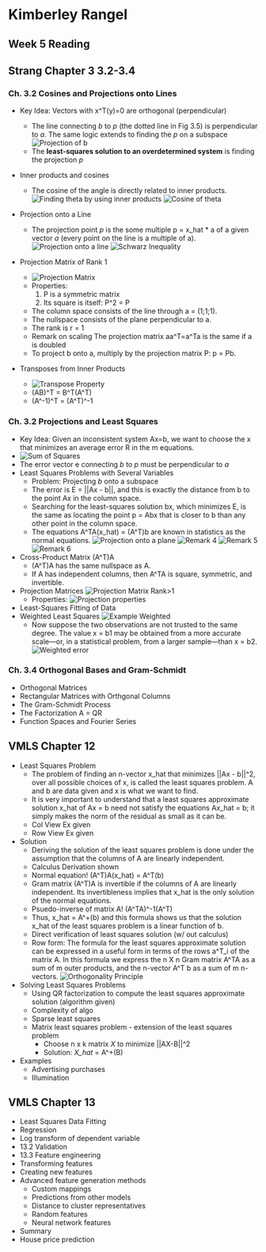 # Kimberley Rangel
## Week 5 Reading

## Strang Chapter 3 3.2-3.4
### Ch. 3.2 Cosines and Projections onto Lines
- Key Idea: Vectors with x^T(y)=0 are orthogonal (perpendicular)
  - The line connecting *b* to *p* (the dotted line in Fig 3.5) is perpendicular to *a*. The same logic extends to finding the *p* on a subspace
  ![Projection of b](/img/Week5_1.png)
  - The **least-squares solution to an overdetermined system** is finding the projection *p*
- Inner products and cosines
    - The cosine of the angle is directly related to inner products.
    ![Finding theta by using inner products](/img/Week5_2.png)
    ![Cosine of theta](/img/Week5_3.png)
    
- Projection onto a Line
    - The projection point *p* is the some multiple p = x_hat * a of a given vector *a* (every point on the line is a multiple of a).
    ![Projection onto a line](/img/Week5_4.png)
    ![Schwarz Inequality](/img/Week5_5.png)

- Projection Matrix of Rank 1
    - ![Projection Matrix](/img/Week5_5.png)
    - Properties:
        1. P is a symmetric matrix
        2. Its square is itself: P^2 = P
    - The column space consists of the line through a = (1;1;1).
    - The nullspace consists of the plane perpendicular to a.
    -  The rank is r = 1
    - Remark on scaling The projection matrix aa^T=a^Ta is the same if a is doubled
    - To project b onto a, multiply by the projection matrix P: p = Pb.
- Transposes from Inner Products
    - ![Transpose Property](/img/Week5_5.png)
    - (AB)^T = B^T(A^T)
    - (A^-1)^T = (A^T)^-1
### Ch. 3.2 Projections and Least Squares
- Key Idea: Given an inconsistent system Ax=b, we want to choose the x that minimizes an average error R in the 
m equations. 
- ![Sum of Squares](/img/Week5_6.png)
- The error vector e connecting *b* to *p* must be perpendicular to *a* 
- Least Squares Problems with Several Variables
    - Problem: Projecting *b* onto a subspace
    - The error is E = ||Ax - b||, and this is exactly the distance from b to the point Ax in the column space.
    - Searching for the least-squares solution bx, which minimizes E, is the same as locating the point p = Abx that is closer to b than any other point in the column space.
    - The equations A^TA(x_hat) = (A^T)b are known in statistics as the normal equations.
    ![Projection onto a plane](/img/Week5_7.png)
    ![Remark 4](/img/Week5_8.png)
    ![Remark 5](/img/Week5_9.png)
    ![Remark 6](/img/Week5_10.png)
- Cross-Product Matrix (A^T)A
    - (A^T)A has the same nullspace as A.
    - If A has independent columns, then A^TA is square, symmetric, and invertible.
- Projection Matrices
    ![Projection Matrix Rank>1](/img/Week5_11.png)
    - Properties:
    ![Projection properties](/img/Week5_12.png)
- Least-Squares Fitting of Data
- Weighted Least Squares
    ![Example Weighted](/img/Week5_13.png)
    - Now suppose the two observations are not trusted to the same degree. The value x = b1 may be obtained from a more accurate scale—or, in a statistical problem, from a larger sample—than x = b2.
    ![Weighted error](/img/Week5_14.png)

### Ch. 3.4 Orthogonal Bases and Gram-Schmidt
- Orthogonal Matrices
- Rectangular Matrices with Orthgonal Columns
- The Gram-Schmidt Process
- The Factorization A = QR
- Function Spaces and Fourier Series

## VMLS Chapter 12
- Least Squares Problem
    - The problem of finding an n-vector x_hat that minimizes ||Ax - b||^2, over all possible choices of x, is called the least squares problem. A and b are data given and x is what we want to find.
    - It is very important to understand that a least squares approximate solution x_hat of Ax = b need not satisfy the equations Ax_hat = b; it simply makes the norm of the residual as small as it can be.
    - Col View Ex given
    - Row View Ex given
- Solution
    - Deriving the solution of the least squares problem is done under the assumption that the columns of A are linearly independent.
    - Calculus Derivation shown
    - Normal equation! (A^T)A(x_hat) = A^T(b)
    - Gram matrix (A^T)A is invertible if the columns of A are linearly independent. Its invertibleness implies that x_hat is the only solution of the normal equations.
    - Psuedo-inverse of matrix A! (A^TA)^-1(A^T)
    - Thus, x_hat = A^+(b) and this formula shows us that the solution x_hat of the least squares problem is a linear function of b.
    - Direct verification of least squares solution (w/ out calculus)
    - Row form: The formula for the least squares approximate solution can be expressed in a useful form in terms of the rows a^T_i of the matrix A. In this formula we express the n X n Gram matrix A^TA as a sum of m outer products, and the n-vector A^T b as a sum of m n-vectors.
    ![Orthogonality Principle](/img/Week5_15.png)
- Solving Least Squares Problems
    - Using QR factorization to compute the least squares approximate solution (algorithm given)
    - Complexity of algo
    - Sparse least squares
    - Matrix least squares problem - extension of the least squares problem
        - Choose n x k matrix *X* to minimize ||AX-B||^2
        - Solution: *X_hat*  = A^+(B)
- Examples
    - Advertising purchases
    - Illumination

## VMLS Chapter 13
- Least Squares Data Fitting
- Regression
- Log transform of dependent variable
- 13.2 Validation
- 13.3 Feature engineering
- Transforming features
- Creating new features
- Advanced feature generation methods
    - Custom mappings
    - Predictions from other models
    - Distance to cluster representatives
    - Random features
    - Neural network features
- Summary
- House price prediction

